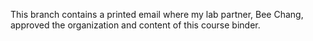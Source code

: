 This branch contains a printed email where my lab partner, Bee Chang, approved the organization and content of this course binder.

